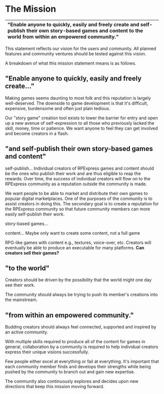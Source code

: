 # The Mission #
|"Enable anyone to quickly, easily and freely create and self-publish their own story-based games and content to the world from within an empowered community."|
|:-------------------------------------------------------------------------------------------------------------------------------------------------------------|

This statement reflects our vision for the users and community.  All planned features and community ventures should be tested against this vision.

A breakdown of what this mission statement means is as follows.
<br />

## "Enable anyone to quickly, easily and freely create..." ##

Making games seems daunting to most folk and this reputation is largely well-deserved. The downside to game development is that it's difficult, expensive, burdensome and often just plain tedious.

Our "story game" creation tool exists to lower the barrier for entry and open up a new avenue of self-expression to all those who previously lacked the skill, money, time or patience. We want anyone to feel they can get involved and become creators in a flash.

## "and self-publish their own story-based games and content" ##

self-publish...  Individual creators of RPExpress games and content should be the ones who publish their work and are thus eligible to reap the rewards.  Over time, the success of individual creators will flow on to the RPExpress community as a reputation outside the community is made.

We want people to be able to market and distribute their own games to popular digital marketplaces.  One of the purposes of the community is to assist creators in doing this.  The secondary goal is to create a reputation for the RPExpress community so that future community members can more easily self-publish their work.

story-based games...

content... Maybe only want to create some content, not a full game

RPG-like games with content e.g., textures, voice-over, etc. Creators will eventually be able to produce an executable for many platforms. **Can creators sell their games?**



## "to the world" ##

Creators should be driven by the possibility that the world might one day see their work.

The community should always be trying to push its member's creations into the mainstream.

## "from within an empowered community." ##

Budding creators should always feel connected, supported and inspired by an active community.

With multiple skills required to produce all of the content for games in general, collaboration by a community is required to help individual creators express their unique visions successfully.

Few people either excel at everything or fail at everything. It's important that each community member finds and develops their strengths while being pushed by the community to branch out and gain new expertise.

The community also continuously explores and decides upon new directions that keep this mission moving forward.